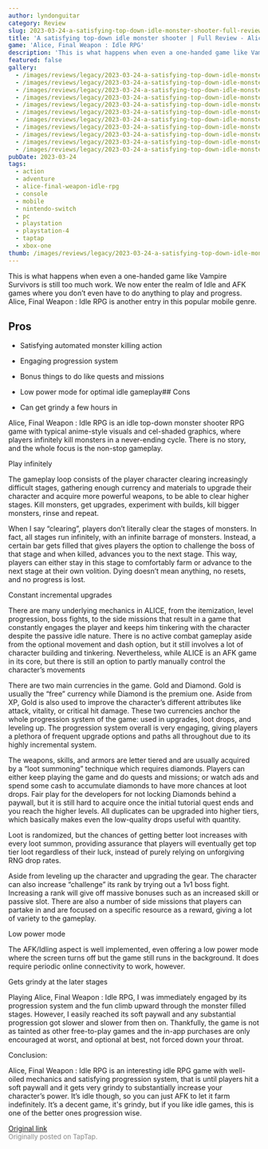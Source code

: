 ```yaml
---
author: lyndonguitar
category: Review
slug: 2023-03-24-a-satisfying-top-down-idle-monster-shooter-full-review-alice-final-weapon-idle-rpg
title: 'A satisfying top-down idle monster shooter | Full Review - Alice, Final Weapon : Idle RPG'
game: 'Alice, Final Weapon : Idle RPG'
description: 'This is what happens when even a one-handed game like Vampire Survivors is still too much work. We now enter the realm of Idle and AFK games where you don’t even have to do anything to play and progress. Alice, Final Weapon : Idle RPG is another entry in this popular mobile genre.'
featured: false
gallery:
  - /images/reviews/legacy/2023-03-24-a-satisfying-top-down-idle-monster-shooter--full-review---alice-final-weapon--idle-rpg-0.avif
  - /images/reviews/legacy/2023-03-24-a-satisfying-top-down-idle-monster-shooter--full-review---alice-final-weapon--idle-rpg-1.avif
  - /images/reviews/legacy/2023-03-24-a-satisfying-top-down-idle-monster-shooter--full-review---alice-final-weapon--idle-rpg-2.avif
  - /images/reviews/legacy/2023-03-24-a-satisfying-top-down-idle-monster-shooter--full-review---alice-final-weapon--idle-rpg-3.avif
  - /images/reviews/legacy/2023-03-24-a-satisfying-top-down-idle-monster-shooter--full-review---alice-final-weapon--idle-rpg-4.avif
  - /images/reviews/legacy/2023-03-24-a-satisfying-top-down-idle-monster-shooter--full-review---alice-final-weapon--idle-rpg-5.avif
  - /images/reviews/legacy/2023-03-24-a-satisfying-top-down-idle-monster-shooter--full-review---alice-final-weapon--idle-rpg-6.avif
  - /images/reviews/legacy/2023-03-24-a-satisfying-top-down-idle-monster-shooter--full-review---alice-final-weapon--idle-rpg-7.avif
  - /images/reviews/legacy/2023-03-24-a-satisfying-top-down-idle-monster-shooter--full-review---alice-final-weapon--idle-rpg-8.avif
  - /images/reviews/legacy/2023-03-24-a-satisfying-top-down-idle-monster-shooter--full-review---alice-final-weapon--idle-rpg-9.avif
  - /images/reviews/legacy/2023-03-24-a-satisfying-top-down-idle-monster-shooter--full-review---alice-final-weapon--idle-rpg-10.avif
pubDate: 2023-03-24
tags:
  - action
  - adventure
  - alice-final-weapon-idle-rpg
  - console
  - mobile
  - nintendo-switch
  - pc
  - playstation
  - playstation-4
  - taptap
  - xbox-one
thumb: /images/reviews/legacy/2023-03-24-a-satisfying-top-down-idle-monster-shooter--full-review---alice-final-weapon--idle-rpg-0.avif
---
```


This is what happens when even a one-handed game like Vampire Survivors is still too much work. We now enter the realm of Idle and AFK games where you don’t even have to do anything to play and progress. Alice, Final Weapon : Idle RPG is another entry in this popular mobile genre.




## Pros



- Satisfying automated monster killing action


- Engaging progression system


- Bonus things to do like quests and missions


- Low power mode for optimal idle gameplay## Cons



- Can get grindy a few hours in

Alice, Final Weapon : Idle RPG is an idle top-down monster shooter RPG game with typical anime-style visuals and cel-shaded graphics, where players infinitely kill monsters in a never-ending cycle. There is no story, and the whole focus is the non-stop gameplay.

Play infinitely

The gameplay loop consists of the player character clearing increasingly difficult stages, gathering enough currency and materials to upgrade their character and acquire more powerful weapons, to be able to clear higher stages. Kill monsters, get upgrades, experiment with builds, kill bigger monsters, rinse and repeat.

When I say “clearing”, players don’t literally clear the stages of monsters. In fact, all stages run infinitely, with an infinite barrage of monsters. Instead, a certain bar gets filled that gives players the option to challenge the boss of that stage and when killed, advances you to the next stage. This way, players can either stay in this stage to comfortably farm or advance to the next stage at their own volition. Dying doesn’t mean anything, no resets, and no progress is lost.

Constant incremental upgrades

There are many underlying mechanics in ALICE, from the itemization, level progression, boss fights, to the side missions that result in a game that constantly engages the player and keeps him tinkering with the character despite the passive idle nature. There is no active combat gameplay aside from the optional movement and dash option, but it still involves a lot of character building and tinkering. Nevertheless, while ALICE is an AFK game in its core, but there is still an option to partly manually control the character’s movements

There are two main currencies in the game. Gold and Diamond. Gold is usually the “free” currency while Diamond is the premium one. Aside from XP, Gold is also used to improve the character’s different attributes like attack, vitality, or critical hit damage. These two currencies anchor the whole progression system of the game: used in upgrades, loot drops, and leveling up. The progression system overall is very engaging, giving players a plethora of frequent upgrade options and paths all throughout due to its highly incremental system.

The weapons, skills, and armors are letter tiered and are usually acquired by a “loot summoning” technique which requires diamonds. Players can either keep playing the game and do quests and missions; or watch ads and spend some cash to accumulate diamonds to have more chances at loot drops. Fair play for the developers for not locking Diamonds behind a paywall, but it is still hard to acquire once the initial tutorial quest ends and you reach the higher levels. All duplicates can be upgraded into higher tiers, which basically makes even the low-quality drops useful with quantity.

Loot is randomized, but the chances of getting better loot increases with every loot summon, providing assurance that players will eventually get top tier loot regardless of their luck, instead of purely relying on unforgiving RNG drop rates.

Aside from leveling up the character and upgrading the gear. The character can also increase “challenge” its rank by trying out a 1v1 boss fight. Increasing a rank will give off massive bonuses such as an increased skill or passive slot. There are also a number of side missions that players can partake in and are focused on a specific resource as a reward, giving a lot of variety to the gameplay.

Low power mode

The AFK/Idling aspect is well implemented, even offering a low power mode where the screen turns off but the game still runs in the background. It does require periodic online connectivity to work, however.

Gets grindy at the later stages

Playing Alice, Final Weapon : Idle RPG, I was immediately engaged by its progression system and the fun climb upward through the monster filled stages. However, I easily reached its soft paywall and any substantial progression got slower and slower from then on. Thankfully, the game is not as tainted as other free-to-play games and the in-app purchases are only encouraged at worst, and optional at best, not forced down your throat.

Conclusion:

Alice, Final Weapon : Idle RPG is an interesting idle RPG game with well-oiled mechanics and satisfying progression system, that is until players hit a soft paywall and it gets very grindy to substantially increase your character’s power. It’s idle though, so you can just AFK to let it farm indefinitely. It’s a decent game, it's grindy, but if you like idle games, this is one of the better ones progression wise.

[Original link](https://www.taptap.io/post/4887834)<br><span style="font-size: 0.95em; color: #888;">Originally posted on TapTap.</span>